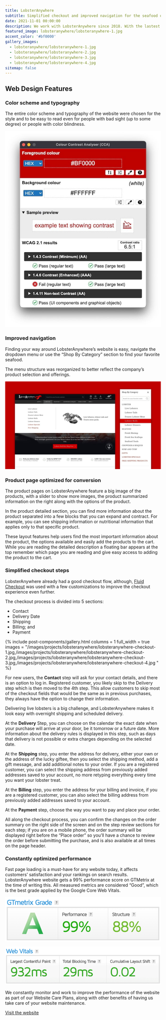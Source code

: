 ```yaml
---
title: LobsterAnywhere
subtitle: Simplified checkout and improved navigation for the seafood online store
date: 2021-11-01 00:00:00
description: We work with LobsterAnywhere since 2018. With the lastest design, we reorganized the website navigation to better reflect the company’s products selection and offerings and applied Fluid Checkout to improve the checkout experience even further.
featured_image: lobsteranywhere/lobsteranywhere-1.jpg
accent_color: '#bf0000'
gallery_images:
  - lobsteranywhere/lobsteranywhere-1.jpg
  - lobsteranywhere/lobsteranywhere-2.jpg
  - lobsteranywhere/lobsteranywhere-3.jpg
  - lobsteranywhere/lobsteranywhere-4.jpg
sitemap: false
---
```


## Web Design Features


### Color scheme and typography

The entire color scheme and typography of the website were chosen for the style and to be easy to read even for people with bad sight (up to some degree) or people with color blindness.

![](/images/projects/lobsteranywhere/lobsteranywhere-color-contrast.jpg)


### Improved navigation

Finding your way around LobsterAnywhere’s website is easy, navigate the dropdown menu or use the “Shop By Category” section to find your favorite seafood.

The menu structure was reorganized to better reflect the company’s product selection and offerings.

![](/images/projects/lobsteranywhere/lobsteranywhere-2.jpg)


### Product page optimized for conversion

The product pages on LobsterAnywhere feature a big image of the products, with a slider to show more images, the product summarized information on the right along with the options of the product.

In the product detailed section, you can find more information about the product separated into a few blocks that you can expand and contract. For example, you can see shipping information or nutritional information that applies only to that specific product.

These layout features help users find the most important information about the product, the options available and easily add the products to the cart. While you are reading the detailed description a floating bar appears at the top remember which page you are reading and give easy access to adding the product to the cart.


### Simplified checkout steps

LobsterAnywhere already had a good checkout flow, although, <a href="https://fluidcheckout.com">Fluid Checkout</a> was used with a few customizations to improve the checkout experience even further.

The checkout process is divided into 5 sections:

- Contact
- Delivery Date
- Shipping
- Billing; and
- Payment

{% include post-components/gallery.html
	columns = 1
	full_width = true
	images = "/images/projects/lobsteranywhere/lobsteranywhere-checkout-1.jpg,/images/projects/lobsteranywhere/lobsteranywhere-checkout-2.jpg,/images/projects/lobsteranywhere/lobsteranywhere-checkout-3.jpg,/images/projects/lobsteranywhere/lobsteranywhere-checkout-4.jpg
	"
%}

For new users, the <strong>Contact</strong> step will ask for your contact details, and there is an option to log in. Registered customer, you likely skip to the Delivery step which is then moved to the 4th step. This allow customers to skip most of the checkout fields that would be the same as in previous purchases, they always have the option to change their information.

Delivering live lobsters is a big challenge, and LobsterAnywhere makes it look easy with overnight shipping and scheduled delivery.

At the <strong>Delivery</strong> Step, you can choose on the calendar the exact date when your purchase will arrive at your door, be it tomorrow or a future date. More information about the delivery rules is displayed in this step, such as days that delivery is not possible or extra charges depending on the selected date.

At the <strong>Shipping</strong> step, you enter the address for delivery, either your own or the address of the lucky giftee, then you select the shipping method, add a gift message, and add additional notes to your order. If you are a registered customer, you can select the shipping address from previously added addresses saved to your account, no more retyping everything every time you want your lobster treat.

At the <strong>Billing</strong> step, you enter the address for your billing and invoice, if you are a registered customer, you can also select the billing address from previously added addresses saved to your account.

At the <strong>Payment</strong> step, choose the way you want to pay and place your order.

All along the checkout process, you can confirm the changes on the order summary on the right side of the screen and on the step review sections for each step; if you are on a mobile phone, the order summary will be displayed right before the “Place order” so you’ll have a chance to review the order before submitting the purchase, and is also available at all times on the page header.


### Constantly optimized performance

Fast page loading is a must-have for any website today, it affects customers’ satisfaction and your rankings on search results. LobsterAnywhere website gets a 99% performance score on GTMetrix at the time of writing this. All measured metrics are considered “Good”, which is the best grade applied by the Google Core Web Vitals.

![](/images/projects/lobsteranywhere/lobsteranywhere-speed-test-grade.png)

![](/images/projects/lobsteranywhere/lobsteranywhere-speed-test-web-vitals.png)

We constantly monitor and work to improve the performance of the website as part of our Website Care Plans, along with other benefits of having us take care of your website maintenance.



<a href="https://lobsteranywhere.com" class="button--fill">Visit the website</a>
